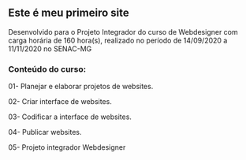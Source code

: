 ## Este é meu primeiro site

Desenvolvido para o Projeto Integrador do curso de Webdesigner com carga horária de 160 hora(s), realizado no período de 14/09/2020 a 11/11/2020 no SENAC-MG

### Conteúdo do curso:

01- Planejar e elaborar projetos de websites.

02- Criar interface de websites.

03- Codificar a interface de websites.

04- Publicar websites.

05- Projeto integrador Webdesigner
